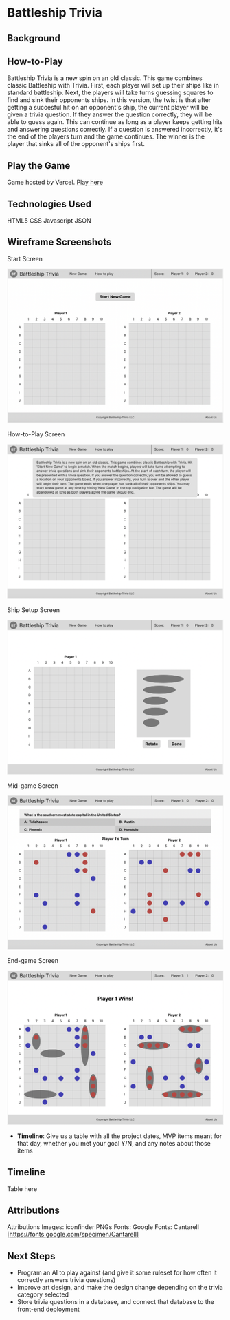 # Battleship Trivia

## Background



## How-to-Play

 Battleship Trivia is a new spin on an old classic. This game combines classic Battleship with Trivia. First, each player will set up their ships like in standard battleship. Next, the players will take turns guessing squares to find and sink their opponents ships. In this version, the twist is that after getting a succesful hit on an opponent's ship, the current player will be given a trivia question. If they answer the question correctly, they will be able to guess again. This can continue as long as a player keeps getting hits and answering questions correctly. If a question is answered incorrectly, it's the end of the players turn and the game continues. The winner is the player that sinks all of the opponent's ships first.

## Play the Game
Game hosted by Vercel. [Play here](https://battleship-trivia.vercel.app/)

## Technologies Used
HTML5
CSS
Javascript
JSON

## Wireframe Screenshots

Start Screen

![Start screen](./StartStateScreenshotBattleshipTrivia.png)

How-to-Play Screen

![How-to-Play](./HowToPlayStateScreenshotBattleshipTrivia.png)

Ship Setup Screen

![Ship Setup Screen](./ShipSetUpWireframe.png)

Mid-game Screen

![Mid-game Screen](./MidGameWireframe.png)

End-game Screen

![End-game Screen](./EndGameWireframe.png)


- **Timeline**: Give us a table with all the project dates, MVP items meant for that day, whether you met your goal Y/N, and any notes about those items

## Timeline

Table here

## Attributions

Attributions
  Images:
    iconfinder PNGs
  Fonts: 
    Google Fonts: Cantarell [https://fonts.google.com/specimen/Cantarell]

## Next Steps

- Program an AI to play against (and give it some ruleset for how often it correctly answers trivia questions)
- Improve art design, and make the design change depending on the trivia category selected
- Store trivia questions in a database, and connect that database to the front-end deployment